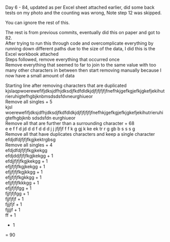 Day 6 - 84, updated as per Excel sheet attached earlier, did some back tests on my photo and the counting was wrong, Note step 12 was skipped.

You can ignore the rest of this.

The rest is from previous commits, eventually did this on paper and got to 82.  
After trying to run this through code and overcomplicate everything by running down different paths due to the size of the data, I did this is the Excel workbook attached  
Steps followed, remove everything that occurred once  
Remove everything that seemed to far to join to the same value  with too many other characters in between then start removing manually because I now have a small amount of data  

Starting line after removing characters that are duplicated  
kjslaqpwoerewefifjdksjdfhjdksdjfkdfdldkjdjfjfjfjfjfnefhkjgefkgjefkjgkefjekihutrieruhigtefhgbjknbmsdsdsfdvneurghiueor  
Remove all singles + 5    
kjsl   woerewefifjdksjdfhjdksdjfkdfdldkjdjfjfjfjfjfnefhkjgefkgjefkjgkefjekihutrieruhigtefhgbjknb sdsdsfdn eurghiueor  
Remove all that are further than a surrounding character + 68    
         e e  f f d  jd   d  d f d d d j j jfjfjf f  f k g   gj  k  ke  ek   tr  r   g    gb   b s s s       g    
Remove all that have duplicates characters and keep a single character  
efdjdfdjfjfjfkgjkektrgbsg  
Remove all singles + 4  
efdjdfdjfjfjfkgjkekgg  
efdjddjfjfjfkgjkekgg + 1  
efdjjfjfjfkgjkekgg + 1  
efjjfjfjfkgjkekgg + 1  
efjjfjfjfkgjkkgg + 1  
efjjfjfjfkgkkgg + 1  
efjjfjfjfkkkgg + 1  
efjjfjfjfgg + 1  
fjjfjfjfgg + 1  
fjjfjfjf + 1  
fjjjfjf + 1  
fjjjjf + 1  
ff + 1  
 + 1  

 = 90
